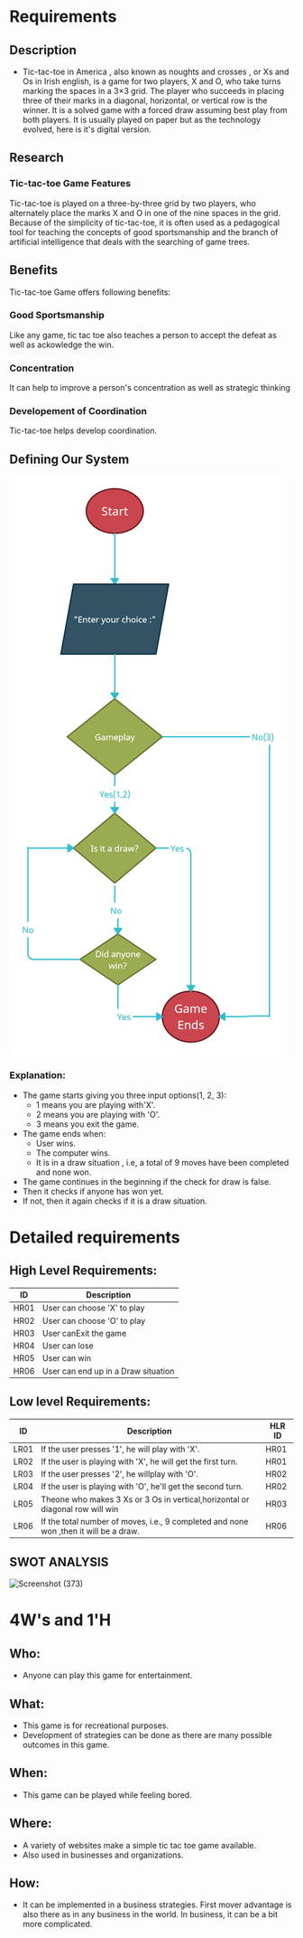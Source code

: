 # Requirements
## Description
 * Tic-tac-toe in America , also known as noughts and crosses , or Xs and Os in Irish english, is a game for two players, X and O, who take turns marking the spaces in a 3×3 grid. The player who succeeds in placing three of their marks in a diagonal, horizontal, or vertical row is the winner. It is a solved game with a forced draw assuming best play from both players. It is usually played on paper but as the technology evolved, here is it's digital version.

## Research
### Tic-tac-toe Game Features 
Tic-tac-toe is played on a three-by-three grid by two players, who alternately place the marks X and O in one of the nine spaces in the grid.
Because of the simplicity of tic-tac-toe, it is often used as a pedagogical tool for teaching the concepts of good sportsmanship and the branch of artificial intelligence that deals with the searching of game trees.

## Benefits
Tic-tac-toe Game offers following benefits:

### Good Sportsmanship
Like any game, tic tac toe also teaches a person to accept the defeat as well as ackowledge the win.

### Concentration
It can help to improve a person's concentration as well as strategic thinking

### Developement of Coordination
Tic-tac-toe helps develop coordination.


## Defining Our System

![Description](https://github.com/ArnoldKevinDesouza/Tic-Tac-Toe/blob/main/6_Media/flow.png?raw=true)
### Explanation:
* The game starts giving you three input options(1, 2, 3):
    * 1 means you are playing with'X'.
    * 2 means you are playing with 'O'.
    * 3 means you exit the game.
* The game ends when:
    * User wins.
    * The computer wins.
    * It is in a draw situation , i.e, a total of 9 moves have been completed and none won.
* The game continues in the beginning if the check for draw is false.
* Then it checks if anyone has won yet.
* If not, then it again checks if it is a draw situation.

# Detailed requirements
## High Level Requirements: 
| ID | Description | 
| ----- | ----- | 
| HR01 | User can choose 'X' to play |
| HR02 | User can choose 'O' to play |
| HR03 | User canExit the game |
| HR04 | User can lose|
| HR05 | User can win|
| HR06 | User can end up in a Draw situation|
##  Low level Requirements:
 
| ID | Description | HLR ID |
| ------ | --------- | ------ |
| LR01 | If the user presses '1', he will play with 'X'. | HR01 |
| LR02 | If the user is playing with 'X', he will get the first turn. | HR01 |
| LR03 | If the user presses '2', he willplay with 'O'. | HR02 |
| LR04 | If the user is playing with 'O', he'll get the second turn. | HR02 |
| LR05 | Theone who makes 3 Xs or 3 Os in vertical,horizontal or diagonal row will win | HR03 |
| LR06 | If the total number of moves, i.e., 9 completed and none won ,then it will be a draw. | HR06 |

## SWOT ANALYSIS
![Screenshot (373)](https://user-images.githubusercontent.com/98889318/153358695-c9440b83-c47a-41cd-aa42-ddc63c3d3adc.png)

# 4W&#39;s and 1&#39;H

## Who:
* Anyone can play this game for entertainment.

## What:
* This game is for recreational purposes. 
* Development of strategies can be done as there are many possible outcomes in this game.

## When:
* This game can be played while feeling bored.

## Where:
* A variety of websites make a simple tic tac toe game available.
* Also used in businesses and organizations.


## How:
* It can be implemented in a business strategies. First mover advantage is also there as in any business in the world. In business, it can be a bit more complicated. 

